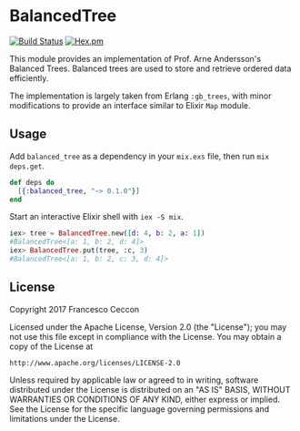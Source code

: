 # BalancedTree

[![Build Status](https://travis-ci.org/fracek/balanced_tree.svg?branch=master)](https://travis-ci.org/fracek/balanced_tree) [![Hex.pm](https://img.shields.io/hexpm/v/balanced_tree.svg)](https://hex.pm/packages/balanced_tree)

This module provides an implementation of Prof. Arne Andersson's Balanced Trees.
Balanced trees are used to store and retrieve ordered data efficiently.


The implementation is largely taken from Erlang `:gb_trees`, with minor modifications
to provide an interface similar to Elixir `Map` module.

## Usage

Add `balanced_tree` as a dependency in your `mix.exs` file, then run `mix deps.get`.

```elixir
def deps do
  [{:balanced_tree, "~> 0.1.0"}]
end
```

Start an interactive Elixir shell with `iex -S mix`.

```elixir
iex> tree = BalancedTree.new([d: 4, b: 2, a: 1])
#BalancedTree<[a: 1, b: 2, d: 4]>
iex> BalancedTree.put(tree, :c, 3)
#BalancedTree<[a: 1, b: 2, c: 3, d: 4]>
```

## License

Copyright 2017 Francesco Ceccon

Licensed under the Apache License, Version 2.0 (the "License");
you may not use this file except in compliance with the License.
You may obtain a copy of the License at

    http://www.apache.org/licenses/LICENSE-2.0

Unless required by applicable law or agreed to in writing, software
distributed under the License is distributed on an "AS IS" BASIS,
WITHOUT WARRANTIES OR CONDITIONS OF ANY KIND, either express or implied.
See the License for the specific language governing permissions and
limitations under the License.
